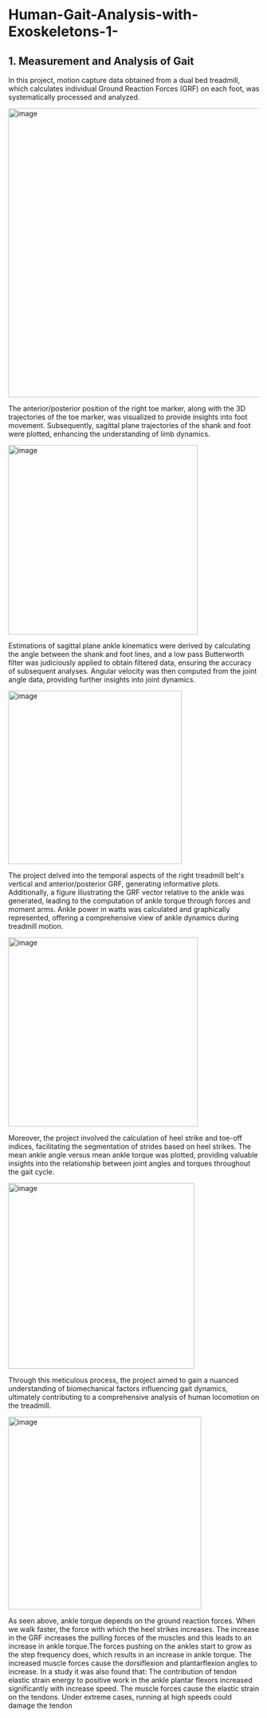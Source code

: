 # Human-Gait-Analysis-with-Exoskeletons-1-

## 1. Measurement and Analysis of Gait
In this project, motion capture data obtained from a dual bed treadmill, which calculates individual Ground Reaction Forces (GRF) on each foot, was systematically processed and analyzed. 

<img width="580" alt="image" src="https://github.com/PanchalM19/Human-Gait-Analysis-with-Exoskeletons/assets/115374409/5a26b388-e062-4d34-b572-ccaa67938ee0">

The anterior/posterior position of the right toe marker, along with the 3D trajectories of the toe marker, was visualized to provide insights into foot movement. Subsequently, sagittal plane trajectories of the shank and foot were plotted, enhancing the understanding of limb dynamics. 

<img width="380" alt="image" src="https://github.com/PanchalM19/Human-Gait-Analysis-with-Exoskeletons/assets/115374409/6935a3f3-4817-4266-83bb-020048100bc2">

Estimations of sagittal plane ankle kinematics were derived by calculating the angle between the shank and foot lines, and a low pass Butterworth filter was judiciously applied to obtain filtered data, ensuring the accuracy of subsequent analyses. Angular velocity was then computed from the joint angle data, providing further insights into joint dynamics.

<img width="348" alt="image" src="https://github.com/PanchalM19/Human-Gait-Analysis-with-Exoskeletons/assets/115374409/4f71b6e1-3f0a-4cbd-bdfb-b24c97b643b3">

The project delved into the temporal aspects of the right treadmill belt's vertical and anterior/posterior GRF, generating informative plots. Additionally, a figure illustrating the GRF vector relative to the ankle was generated, leading to the computation of ankle torque through forces and moment arms. Ankle power in watts was calculated and graphically represented, offering a comprehensive view of ankle dynamics during treadmill motion. 

<img width="380" alt="image" src="https://github.com/PanchalM19/Human-Gait-Analysis-with-Exoskeletons/assets/115374409/0ec55c69-20ad-4cac-a60d-6b5ea151c8b9">

Moreover, the project involved the calculation of heel strike and toe-off indices, facilitating the segmentation of strides based on heel strikes. The mean ankle angle versus mean ankle torque was plotted, providing valuable insights into the relationship between joint angles and torques throughout the gait cycle. 

<img width="373" alt="image" src="https://github.com/PanchalM19/Human-Gait-Analysis-with-Exoskeletons/assets/115374409/dfda5044-5382-4a4d-a1d7-1382773c3961">

Through this meticulous process, the project aimed to gain a nuanced understanding of biomechanical factors influencing gait dynamics, ultimately contributing to a comprehensive analysis of human locomotion on the treadmill.

<img width="387" alt="image" src="https://github.com/PanchalM19/Human-Gait-Analysis-with-Exoskeletons/assets/115374409/94ef34c8-d70b-450c-aec0-fbe543bed608">

As seen above, ankle torque depends on the ground reaction forces. When we walk faster, the force with which the heel strikes increases. The increase in the GRF increases the pulling forces of the muscles and this leads to an increase in ankle torque.The forces pushing on the ankles start to grow as the step frequency does, which results in an increase in ankle torque. The increased muscle forces cause the dorsiflexion and plantarflexion angles to increase.
In a study it was also found that: The contribution of tendon elastic strain energy to positive work in the ankle plantar flexors increased significantly with increase speed. The muscle forces cause the elastic strain on the tendons. Under extreme cases, running at high speeds could damage the tendon

